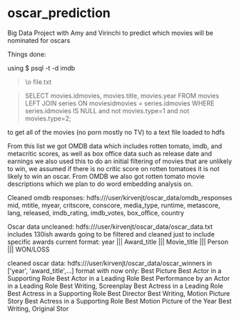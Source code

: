# oscar_prediction
Big Data Project with Amy and Virinchi to predict which movies will be nominated for oscars


Things done:

using 
$ psql -t -d imdb
> \o file.txt

> SELECT movies.idmovies, movies.title, movies.year
    FROM movies
    LEFT JOIN series
    ON moviesidmovies = series.idmovies
    WHERE series.idmovies IS NULL and not movies.type=1 and not movies.type=2;

to get all of the movies (no porn mostly no TV) to a text file
loaded to hdfs

From this list we got OMDB data which includes rotten tomato, imdb, and metacritic scores, as well as box office data such as release date and earnings we also used this to do an initial filtering of movies that are unlikely to win, we assumed if there is no critic score on rotten tomatoes it is not likely to win an oscar. From OMDB we also got rotten tomato movie descriptions which we plan to do word embedding analysis on. 

Cleaned omdb responses: hdfs:///user/kirvenjt/oscar_data/omdb_responses
 mid, mtitle, myear, critscore, conscore, media_type, runtime, metascore, lang, released, imdb_rating, imdb_votes, box_office, country

Oscar data uncleaned: 
hdfs:///user/kirvenjt/oscar_data/oscar_data.txt
includes 130ish awards going to be filtered and cleaned just to include specific awards
current format:
year ||| Award_title ||| Movie_title ||| Person ||| WON/LOSS

cleaned oscar data: hdfs:///user/kirvenjt/oscar_data/oscar_winners
in ['year', 'award_title',...] format with now only:
Best Picture
Best Actor in a Supporting Role
Best Actor in a Leading Role
Best Performance by an Actor in a Leading Role
Best Writing, Screenplay
Best Actress in a Leading Role
Best Actress in a Supporting Role
Best Director
Best Writing, Motion Picture Story
Best Actress in a Supporting Role
Best Motion Picture of the Year
Best Writing, Original Stor

